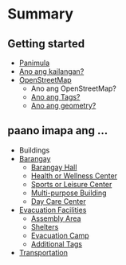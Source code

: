 # Summary

## Getting started

* [Panimula](README.md)
* [Ano ang kailangan?](second-question.md)
* [OpenStreetMap](openstreetmap.md)
  * Ano ang OpenStreetMap?
  * [Ano ang Tags?](ano-ang-tags.md)
  * [Ano ang geometry?](ano-ang-geometry.md)

## paano imapa ang ...

* Buildings
* [Barangay](paano-imapa-ang/barangay.md)
  * [Barangay Hall](paano-imapa-ang/barangay/barangay-hall.md)
  * [Health or Wellness Center](paano-imapa-ang/barangay/health-or-wellness-center.md)
  * [Sports or Leisure Center](paano-imapa-ang/barangay/sports-or-leisure-center.md)
  * [Multi-purpose Building](paano-imapa-ang/barangay/multi-purpose-building.md)
  * [Day Care Center](paano-imapa-ang/barangay/day-care-center.md)
* [Evacuation Facilities](paano-imapa-ang/evacuation-shelter.md)
  * [Assembly Area](paano-imapa-ang/evacuation-shelter/assembly-area.md)
  * [Shelters](paano-imapa-ang/evacuation-shelter/dedicated-shelter.md)
  * [Evacuation Camp](paano-imapa-ang/evacuation-shelter/evacuation-camp.md)
  * [Additional Tags](paano-imapa-ang/evacuation-shelter/100-additional-tags.md)
* [Transportation](paano-imapa-ang/barangay.md)

